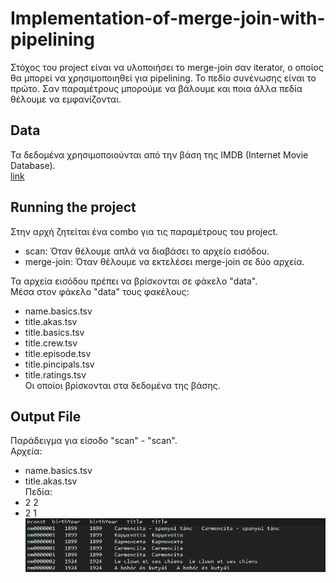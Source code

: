 # Implementation-of-merge-join-with-pipelining

Στόχος του project είναι να υλοποιήσει το merge-join σαν iterator, ο οποίος θα
μπορεί να χρησιμοποιηθεί για pipelining. Το πεδίο συνένωσης είναι το πρώτο.
Σαν παραμέτρους μπορούμε να βάλουμε και ποια άλλα πεδία θέλουμε να εμφανίζονται.

## Data

Τα δεδομένα χρησιμοποιούνται από την βάση της IMDB (Internet Movie Database).<br/>
[link](https://www.imdb.com/interfaces/)

## Running the project

Στην αρχή ζητείται ένα combo για τις παραμέτρους του project.
* scan: Όταν θέλουμε απλά να διαβάσει το αρχείο εισόδου.
* merge-join: Όταν θέλουμε να εκτελέσει merge-join σε δύο αρχεία.

Τα αρχεία εισόδου πρέπει να βρίσκονται σε φάκελο "data".<br/>
Μέσα στον φάκελο "data" τους φακέλους:
* name.basics.tsv
* title.akas.tsv
* title.basics.tsv
* title.crew.tsv
* title.episode.tsv
* title.pincipals.tsv
* title.ratings.tsv<br/>
Οι οποίοι βρίσκονται στα δεδομένα της βάσης.

## Output File

Παράδειγμα για είσοδο "scan" - "scan".<br/>
Αρχεία:
* name.basics.tsv
* title.akas.tsv
<br/>Πεδία:
* 2 2
* 2 1<br/>
![Alt Text](/output/result.png)
